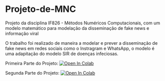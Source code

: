 # Projeto-de-MNC
Projeto da disciplina IF826 - Métodos Numéricos Computacionais, com um modelo matemático para modelação da disseminação de fake news e informação viral 

O trabalho foi realizado de maneira a modelar e prever a disseminação de fake news em redes sociais como o Instragram e WhatsApp, o modelo é uma adapitação do modelo SIR de doenças infeciosas.

Primeira Parte do Projeto:
<a target="_blank" href="https://colab.research.google.com/drive/1UkBoaRQKaZ3AC2Bq8SQusV7CpYmdyU35">
  <img src="https://colab.research.google.com/assets/colab-badge.svg" alt="Open In Colab"/>
</a>

Segunda Parte do Projeto:
<a target="_blank" href="https://colab.research.google.com/drive/1u7F3wrHWxdyDzE5NN67XZ0l2Y2acM5G7?usp=sharing">
  <img src="https://colab.research.google.com/assets/colab-badge.svg" alt="Open In Colab"/>
</a>
